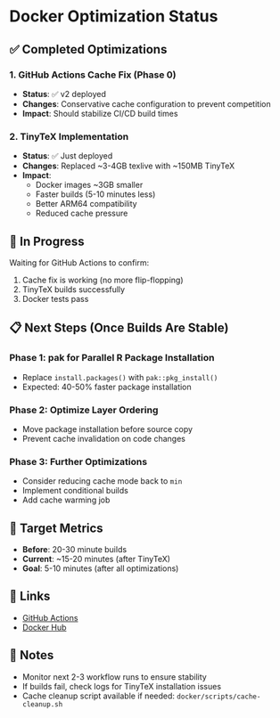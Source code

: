 # Docker Optimization Status

## ✅ Completed Optimizations

### 1. GitHub Actions Cache Fix (Phase 0)
- **Status**: ✅ v2 deployed
- **Changes**: Conservative cache configuration to prevent competition
- **Impact**: Should stabilize CI/CD build times

### 2. TinyTeX Implementation
- **Status**: ✅ Just deployed
- **Changes**: Replaced ~3-4GB texlive with ~150MB TinyTeX
- **Impact**:
  - Docker images ~3GB smaller
  - Faster builds (5-10 minutes less)
  - Better ARM64 compatibility
  - Reduced cache pressure

## 🔄 In Progress

Waiting for GitHub Actions to confirm:
1. Cache fix is working (no more flip-flopping)
2. TinyTeX builds successfully
3. Docker tests pass

## 📋 Next Steps (Once Builds Are Stable)

### Phase 1: pak for Parallel R Package Installation
- Replace `install.packages()` with `pak::pkg_install()`
- Expected: 40-50% faster package installation

### Phase 2: Optimize Layer Ordering
- Move package installation before source copy
- Prevent cache invalidation on code changes

### Phase 3: Further Optimizations
- Consider reducing cache mode back to `min`
- Implement conditional builds
- Add cache warming job

## 🎯 Target Metrics

- **Before**: 20-30 minute builds
- **Current**: ~15-20 minutes (after TinyTeX)
- **Goal**: 5-10 minutes (after all optimizations)

## 🔗 Links

- [GitHub Actions](https://github.com/fernando-duarte/heteroskedasticity_identification/actions)
- [Docker Hub](https://hub.docker.com/r/ghcr.io/fernando-duarte/heteroskedasticity_identification)

## 📝 Notes

- Monitor next 2-3 workflow runs to ensure stability
- If builds fail, check logs for TinyTeX installation issues
- Cache cleanup script available if needed: `docker/scripts/cache-cleanup.sh`
